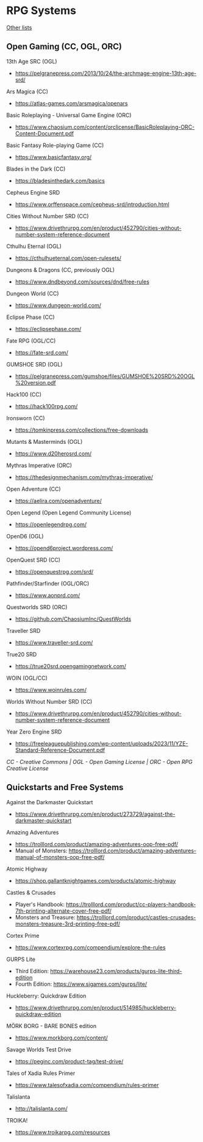 # RPG Systems

[Other lists](../README.md)

## Open Gaming (CC, OGL, ORC)

13th Age SRC (OGL)
- https://pelgranepress.com/2013/10/24/the-archmage-engine-13th-age-srd/

Ars Magica (CC)
- https://atlas-games.com/arsmagica/openars

Basic Roleplaying - Universal Game Engine (ORC)
- https://www.chaosium.com/content/orclicense/BasicRoleplaying-ORC-Content-Document.pdf

Basic Fantasy Role-playing Game (CC)
- https://www.basicfantasy.org/

Blades in the Dark (CC)
- https://bladesinthedark.com/basics

Cepheus Engine SRD
- https://www.orffenspace.com/cepheus-srd/introduction.html

Cities Without Number SRD (CC)
- https://www.drivethrurpg.com/en/product/452790/cities-without-number-system-reference-document

Cthulhu Eternal (OGL)
- https://cthulhueternal.com/open-rulesets/

Dungeons & Dragons (CC, previously OGL)
- https://www.dndbeyond.com/sources/dnd/free-rules

Dungeon World (CC)
- https://www.dungeon-world.com/

Eclipse Phase (CC)
- https://eclipsephase.com/

Fate RPG (OGL/CC)
- https://fate-srd.com/

GUMSHOE SRD (OGL)
- https://pelgranepress.com/gumshoe/files/GUMSHOE%20SRD%20OGL%20version.pdf

Hack100 (CC)
- https://hack100rpg.com/

Ironsworn (CC)
- https://tomkinpress.com/collections/free-downloads

Mutants & Masterminds (OGL)
- https://www.d20herosrd.com/

Mythras Imperative (ORC)
- https://thedesignmechanism.com/mythras-imperative/

Open Adventure (CC)
- https://aelira.com/openadventure/

Open Legend (Open Legend Community License)
- https://openlegendrpg.com/

OpenD6 (OGL)
- https://opend6project.wordpress.com/

OpenQuest SRD (CC)
- https://openquestrpg.com/srd/

Pathfinder/Starfinder (OGL/ORC)
- https://www.aonprd.com/

Questworlds SRD (ORC)
- https://github.com/ChaosiumInc/QuestWorlds

Traveller SRD
- https://www.traveller-srd.com/

True20 SRD
- https://true20srd.opengamingnetwork.com/

WOIN (OGL/CC)
- https://www.woinrules.com/

Worlds Without Number SRD (CC)
- https://www.drivethrurpg.com/en/product/452790/cities-without-number-system-reference-document

Year Zero Engine SRD
- https://freeleaguepublishing.com/wp-content/uploads/2023/11/YZE-Standard-Reference-Document.pdf

_CC - Creative Commons | OGL - Open Gaming License | ORC - Open RPG Creative License_

## Quickstarts and Free Systems

Against the Darkmaster Quickstart
- https://www.drivethrurpg.com/en/product/273729/against-the-darkmaster-quickstart

Amazing Adventures
- https://trolllord.com/product/amazing-adventures-oop-free-pdf/
- Manual of Monsters: https://trolllord.com/product/amazing-adventures-manual-of-monsters-oop-free-pdf/

Atomic Highway
- https://shop.gallantknightgames.com/products/atomic-highway

Castles & Crusades
- Player's Handbook: https://trolllord.com/product/cc-players-handbook-7th-printing-alternate-cover-free-pdf/
- Monsters and Treasure: https://trolllord.com/product/castles-crusades-monsters-treasure-3rd-printing-free-pdf/

Cortex Prime
- https://www.cortexrpg.com/compendium/explore-the-rules

GURPS Lite
- Third Edition: https://warehouse23.com/products/gurps-lite-third-edition
- Fourth Edition: https://www.sjgames.com/gurps/lite/

Huckleberry: Quickdraw Edition
- https://www.drivethrurpg.com/en/product/514985/huckleberry-quickdraw-edition

MÖRK BORG - BARE BONES edition
- https://www.morkborg.com/content/

Savage Worlds Test Drive
- https://peginc.com/product-tag/test-drive/

Tales of Xadia Rules Primer
- https://www.talesofxadia.com/compendium/rules-primer

Talislanta
- http://talislanta.com/

TROIKA!
- https://www.troikarpg.com/resources
